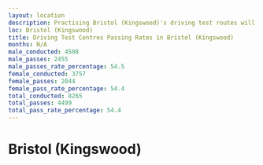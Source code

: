 ```yaml
---
layout: location
description: Practising Bristol (Kingswood)'s driving test routes will help you become more confident in your gear-changing abilities.
loc: Bristol (Kingswood)
title: Driving Test Centres Passing Rates in Bristol (Kingswood)
months: N/A
male_conducted: 4508
male_passes: 2455
male_passes_rate_percentage: 54.5
female_conducted: 3757
female_passes: 2044
female_pass_rate_percentage: 54.4
total_conducted: 8265
total_passes: 4499
total_pass_rate_percentage: 54.4
---
```


# Bristol (Kingswood)

